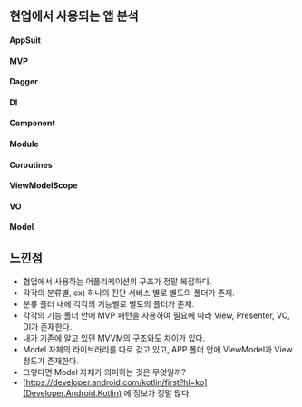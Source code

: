 ## 현업에서 사용되는 앱 분석
#### AppSuit

#### MVP

#### Dagger

#### DI

#### Component

#### Module

#### Coroutines

#### ViewModelScope

#### VO

#### Model 


## 느낀점
- 협업에서 사용하는 어플리케이션의 구조가 정말 복잡하다.
- 각각의 분류별, ex) 하나의 진단 서비스 별로 별도의 폴더가 존재.
- 분류 폴더 내에 각각의 기능별로 별도의 폴더가 존재.
- 각각의 기능 폴더 안에 MVP 패턴을 사용하여 필요에 따라 View, Presenter, VO, DI가 존재한다. 
- 내가 기존에 알고 있던 MVVM의 구조와도 차이가 있다. 
- Model 자체의 라이브러리를 따로 갖고 있고, APP 폴더 안에 ViewModel과 View 정도가 존재한다. 
- 그렇다면 Model 자체가 의미하는 것은 무엇일까? 
- [https://developer.android.com/kotlin/first?hl=ko](Developer.Android.Kotlin) 에 정보가 정말 많다.
